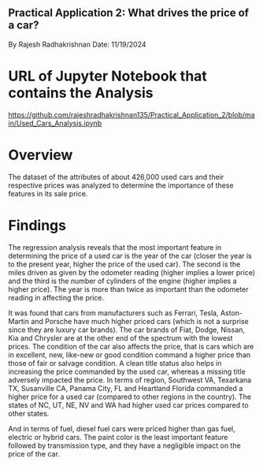 ## Practical Application 2: What drives the price of a car?
By Rajesh Radhakrishnan
Date: 11/19/2024

# URL of Jupyter Notebook that contains the Analysis
https://github.com/rajeshradhakrishnan135/Practical_Application_2/blob/main/Used_Cars_Analysis.ipynb

# Overview
The dataset of the attributes of about 426,000 used cars and their respective prices was analyzed to determine 
the importance of these features in its sale price.

# Findings
The regression analysis reveals that the most important feature in determining the price of a used car is the year 
of the car (closer the year is to the present year, higher the price of the used car). The second is the miles driven 
as given by the odometer reading (higher implies a lower price) and the third is the number of cylinders of the engine 
(higher implies a higher price). The year is more than twice as important than the odometer reading in affecting the price.

It was found that cars from manufacturers such as Ferrari, Tesla, Aston-Martin and Porsche have much higher priced cars 
(which is not a surprise since they are luxury car brands). The car brands of Fiat, Dodge, Nissan, Kia and Chrysler are 
at the other end of the spectrum with the lowest prices. The condition of the car also affects the price, that is cars 
which are in excellent, new, like-new or good condition command a higher price than those of fair or salvage condition. 
A clean title status also helps in increasing the price commanded by the used car, whereas a missing title adversely 
impacted the price. In terms of region, Southwest VA, Texarkana TX, Susanville CA, Panama City, FL and Heartland Florida 
commanded a higher price for a used car (compared to other regions in the country). The states of NC, UT, NE, NV and WA 
had higher used car prices compared to other states.

And in terms of fuel, diesel fuel cars were priced higher than gas fuel, electric or hybrid cars. The paint color is the 
least important feature followed by transmission type, and they have a negligible impact on the price of the car.

